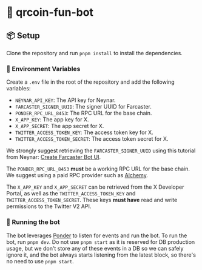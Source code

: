 # 🤖 qrcoin-fun-bot

## 📦 Setup

Clone the repository and run `pnpm install` to install the dependencies.

### 🔑 Environment Variables

Create a `.env` file in the root of the repository and add the following variables:

- `NEYNAR_API_KEY`: The API key for Neynar.
- `FARCASTER_SIGNER_UUID`: The signer UUID for Farcaster.
- `PONDER_RPC_URL_8453`: The RPC URL for the base chain.
- `X_APP_KEY`: The app key for X.
- `X_APP_SECRET`: The app secret for X.
- `TWITTER_ACCESS_TOKEN_KEY`: The access token key for X.
- `TWITTER_ACCESS_TOKEN_SECRET`: The access token secret for X.

We strongly suggest retrieving the `FARCASTER_SIGNER_UUID` using this tutorial from Neynar: [Create Farcaster Bot UI](https://docs.neynar.com/docs/create-farcaster-bot-ui).

The `PONDER_RPC_URL_8453` **must** be a working RPC URL for the base chain. We suggest using a paid RPC provider such as [Alchemy](https://www.alchemy.com/).

The `X_APP_KEY` and `X_APP_SECRET` can be retrieved from the X Developer Portal, as well as the `TWITTER_ACCESS_TOKEN_KEY` and `TWITTER_ACCESS_TOKEN_SECRET`. These keys **must have** read and write permissions to the Twitter V2 API.

### 🚀 Running the bot

The bot leverages [Ponder](https://ponder.sh/) to listen for events and run the bot. To run the bot, run `pnpm dev`. Do not use `pnpm start` as it is reserved for DB production usage, but we don't store any of these events in a DB so we can safely ignore it, and the bot always starts listening from the latest block, so there's no need to use `pnpm start`.
